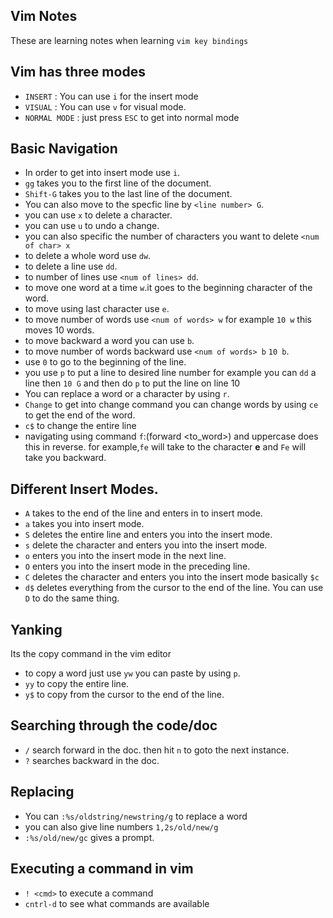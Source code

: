 ## Vim Notes
These are learning notes when learning `vim key bindings`

## Vim has three modes

- `INSERT` : You can use `i` for the insert mode
- `VISUAL` : You can use `v` for visual mode.
- `NORMAL MODE` : just press `ESC` to get into normal mode

## Basic Navigation

- In order to get into insert mode use `i`.
- `gg` takes you to the first line of the document.
- `Shift-G` takes you to the last line of the document.
- You can also move to the specfic line by `<line number> G`.
- you can use `x` to delete a character.
- you can use `u` to undo a change.
- you can also specific the number of characters you want to delete `<num of char> x`
- to delete a whole word use `dw`.
- to delete a line use `dd`.
- to number of lines use `<num of lines> dd`.
- to move one word at a time `w`.it goes to the beginning character of the word.
- to move using last character use `e`.
- to move number of words use `<num of words> w` for example `10 w` this moves 10 words.
- to move backward a word you can use `b`.
- to move number of words backward use `<num of words> b` `10 b`.
- use `0` to go to the beginning of the line.
- you use `p` to put a line to desired line number for example you can `dd` a line then `10 G` and then do `p` to put the line on line 10 
- You can replace a word or a character by using `r`.
- `Change` to get into change command you can change words by using `ce` to  get the end of the word.
- `c$` to change the entire line
- navigating using command `f`:(forward <to_word>) and uppercase does this in reverse. for example,`fe` will take to the character **e** and `Fe` will take you backward.

## Different Insert Modes.

- `A` takes to the end of the line and enters in to insert mode.
- `a` takes you into insert mode.
- `S` deletes the entire line and enters you into the insert mode.
- `s` delete the character and enters you into the insert mode.
- `o` enters you into the insert mode in the next line.
- `O` enters you into the insert mode in the preceding line.
- `C` deletes the character and enters you into the insert mode basically `$c`
- `d$` deletes everything from the cursor to the end of the line. You can use `D` to do the same thing.

## Yanking

Its the copy command in the vim editor

- to copy a word just use `yw` you can paste by using `p`.
- `yy` to copy the entire line.
- `y$` to copy from the cursor to the end of the line.

## Searching through the code/doc

- `/` search forward in the doc. then hit `n` to goto the next instance.
- `?` searches backward in the doc.

## Replacing

- You can `:%s/oldstring/newstring/g` to replace a word
- you can also give line numbers `1,2s/old/new/g`
- `:%s/old/new/gc` gives a prompt.

## Executing a command in vim
- `! <cmd>` to execute a command
- `cntrl-d` to see what commands are available
